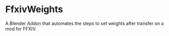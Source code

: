 # FfxivWeights
A Blender Addon that automates the steps to set weights after transfer on a mod for FFXIV.
